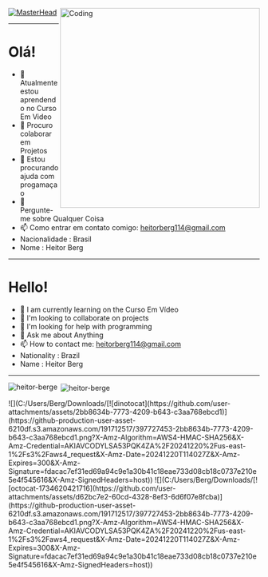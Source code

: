 [![MasterHead](https://visme.co/blog/wp-content/uploads/2019/10/animated-presentation-software-header.gif)]()
<img align="right" alt="Coding" width="400" src="https://miro.medium.com/max/680/0*7Q3yvSIv_t0ioJ-Z.gif"/>
______________________________________________________________

# Olá!
- 🌱 Atualmente estou aprendendo no Curso Em Video
- 👯 Procuro colaborar em Projetos
- 🤔 Estou procurando ajuda com progamaçao
- 💬 Pergunte-me sobre Qualquer Coisa
- 📫 Como entrar em contato comigo: heitorberg114@gmail.com
- Nacionalidade : Brasil
- Nome : Heitor Berg
______________________________________________________________ 
# Hello!
- 🌱 I am currently learning on the Curso Em Vídeo
- 👯 I'm looking to collaborate on projects
- 🤔 I'm looking for help with programming
- 💬 Ask me about Anything
- 📫 How to contact me: heitorberg114@gmail.com
- Nationality : Brazil
- Name : Heitor Berg
______________________________________________________________
<p><img align="left" src="https://github-readme-stats.vercel.app/api/top-langs?username=HeitorBerg&show_icons=true&locale=en&layout=compact" alt="heitor-berge" /></p>

<p>&nbsp;<img align="center" src="https://github-readme-stats.vercel.app/api?username=HeitorBerg&show_icons=true&locale=en" alt="heitor-berge" /></p>
![](C:/Users/Berg/Downloads/[![dinotocat](https://github.com/user-attachments/assets/2bb8634b-7773-4209-b643-c3aa768ebcd1)](https://github-production-user-asset-6210df.s3.amazonaws.com/191712517/397727453-2bb8634b-7773-4209-b643-c3aa768ebcd1.png?X-Amz-Algorithm=AWS4-HMAC-SHA256&X-Amz-Credential=AKIAVCODYLSA53PQK4ZA%2F20241220%2Fus-east-1%2Fs3%2Faws4_request&X-Amz-Date=20241220T114027Z&X-Amz-Expires=300&X-Amz-Signature=fdacac7ef31ed69a94c9e1a30b41c18eae733d08cb18c0737e210e5e4f545616&X-Amz-SignedHeaders=host))
![](C:/Users/Berg/Downloads/[![octocat-1734620421716](https://github.com/user-attachments/assets/d62bc7e2-60cd-4328-8ef3-6d6f07e8fcba)](https://github-production-user-asset-6210df.s3.amazonaws.com/191712517/397727453-2bb8634b-7773-4209-b643-c3aa768ebcd1.png?X-Amz-Algorithm=AWS4-HMAC-SHA256&X-Amz-Credential=AKIAVCODYLSA53PQK4ZA%2F20241220%2Fus-east-1%2Fs3%2Faws4_request&X-Amz-Date=20241220T114027Z&X-Amz-Expires=300&X-Amz-Signature=fdacac7ef31ed69a94c9e1a30b41c18eae733d08cb18c0737e210e5e4f545616&X-Amz-SignedHeaders=host))

